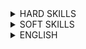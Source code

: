 <details> <summary>HARD SKILLS</summary><blockquote>

<details><summary>Base IT knowledge</summary><blockquote>
  
<details><summary>Computer science</summary><blockquote>

**_Expected for selected level:_**

<details><summary>Basic data structures</summary><blockquote>

---
Success criteria:
+ Primitive data types
+ Array
+ Linked List
+ Stack
+ Map/Dictionary
+ Queue
+ Deque
---
Materials:
+ [Array Data Structure](http://en.wikipedia.org/wiki/Array_data_structure)
+ [Implementations](https://docs.oracle.com/javase/tutorial/collections/implementations/index.html)
+ [Queue](http://en.wikipedia.org/wiki/Queue_(abstract_data_type))
+ [Stack](http://en.wikipedia.org/wiki/Stack_(abstract_data_type))
---
</blockquote></details>

<details><summary>Recursion</summary><blockquote>

---
Success criteria:
+ Recursion vs Iteration
+ Head vs Tail recursion
---
Materials:
+ [Recursion](http://en.wikipedia.org/wiki/Recursion_(computer_science))
+ [Recursive Programming](https://www.cs.cmu.edu/~adamchik/15-121/lectures/Recursions/recursions.html)
+ [Replace Recursion with Iteration](https://www.refactoring.com/catalog/replaceRecursionWithIteration.html)
---
</blockquote></details>

<details><summary>Advanced data structures</summary><blockquote>

---
Success criteria:
+ Heap
+ Trees
+ Self-balanced trees (red-black, B-tree)
+ Graph definition
+ Graph types
+ Common graph problems
+ Concurrency data structures
---
Materials:
+ [Algorithms, Part II](https://www.coursera.org/learn/algorithms-part2)
+ [Collections cheat-sheet](http://zeroturnaround.com/wp-content/uploads/2016/04/Java-Collections-cheat-sheet.png)
+ [Implementations](https://docs.oracle.com/javase/tutorial/collections/implementations/index.html)
---
</blockquote></details>

<details><summary>Basic algorithms</summary><blockquote>

---
Success criteria:
+ Big-O notation
+ Divide-and-conquer algorithms
+ Randomized algorithms
+ Quick sort
+ Merge sort
+ Greedy algorithms
+ Lists manipulations
+ Binary search
---
Materials:
+ [Algorithms, Part I](https://www.coursera.org/learn/algorithms-part1)
+ [Algorithms: Design and Analysis, Part 1](https://www.coursera.org/course/algo)
+ [Thomas H Cormen: Introduction to Algorithms](https://www.amazon.com/Introduction-Algorithms-3rd-MIT-Press/dp/0262033844)
---
</blockquote></details>

<details><summary>Basic data structures internals</summary><blockquote>

---
Success criteria:
+ Basic data structures implementation details (for particular technology stack). Ex: ArrayList, LinkedList, HashMap
---
Materials:
+ [Hash Table](http://en.wikipedia.org/wiki/Hash_table)
+ [Implementations](https://docs.oracle.com/javase/tutorial/collections/implementations/index.html)
---
</blockquote></details>

**_Optional for selected level:_**

<details><summary>Advanced algorithms</summary><blockquote>

---
Success criteria:
+ Sequence alignment
+ Binary search tree
+ Tree traversal
+ Minimum spanning tree
+ Clustering
+ Depths first search
+ Breadth first search
+ Dijkstra shortest path
+ Dynamic programming
+ Knapsack problem
+ Travelling Salesman Problem
---
Materials:
+ [Algorithms (4th Edition) 4th Edition](Algorithms (4th Edition) 4th Edition by Robert Sedgewick (Author), Kevin Wayne (Author))
+ [Algorithms: Design and Analysis, Part 1](https://www.coursera.org/course/algo)
+ [Algorithms: Design and Analysis, Part 2](https://www.coursera.org/course/algo2)
+ [Basic Sorting algorithms](http://en.wikipedia.org/wiki/Sorting_algorithm)
+ [Red black tree](http://en.wikipedia.org/wiki/Red%E2%80%93black_tree)
+ [Trees](http://en.wikipedia.org/wiki/Tree_(data_structure))
+ [Understanding algorithm complexity](http://en.wikipedia.org/wiki/Analysis_of_algorithms)
---
</blockquote></details>

<details><summary>Cryptography</summary><blockquote>

---
Success criteria:
+ Symmetric cryptography
+ Asymmetric cryptography
+ Hashing
---
Materials:
+ [Cryptography](https://en.wikipedia.org/wiki/Cryptography)
+ [Hash function](http://en.wikipedia.org/wiki/Hash_function)
---
</blockquote></details>

<details><summary>Machine Learning</summary><blockquote>

---
Success criteria:
+ Supervised vs Non-supervised learning
+ Linear Regression
+ Logistic Regression
+ Neural Networks
---
Materials:
+ [Machine Learning](https://www.coursera.org/learn/machine-learning)
---
</blockquote></details>

<details><summary>P-Complete problems</summary><blockquote>

---
Success criteria:
+ Definition
+ P vs NP
+ Approaches for NP-Complete problems
---
Materials:
+ [Algorithms: Design and Analysis, Part 2](https://www.coursera.org/course/algo2)
---
</blockquote></details>

<details><summary>Optimization approaches</summary><blockquote>

---
Success criteria:
+ Genetic algorithm
+ Simulated annealing
+ Monte Carlo method
+ Gradient descent
+ Linear optimization (Simplex algorithm, Ellipsoid method)
---
Materials:
+ [Ellipsoid method](https://en.wikipedia.org/wiki/Ellipsoid_method)
+ [Genetic algorithm](https://en.wikipedia.org/wiki/Genetic_algorithm)
+ [Gradient descent](https://en.wikipedia.org/wiki/Gradient_descent)
+ [Monte Carlo method](https://en.wikipedia.org/wiki/Monte_Carlo_method)
+ [Simplex algorithm](https://en.wikipedia.org/wiki/Simplex_algorithm)
+ [Simulated annealing](https://en.wikipedia.org/wiki/Simulated_annealing)
---
</blockquote></details>

</blockquote></details>

</blockquote></details>

<details><summary>Architecture knowledge</summary><blockquote>

**_Expected for selected level:_**

<details><summary>Layered architecture</summary><blockquote>

---
Success criteria:
+ Different layers has to be named (presentation layer -> business layer -> persistence layer -> database) - Purpose of layer isolation (concept of Separation of Concern, layers are replaceable) - One way communication, concept of open and closed layers (open can be leaped over) - Elements of the various layers (presentation layer: jsf page, managed bean, business layer: business objects, persistence layer: persistence mgr -> mybatis, database: various SQL solutions, NoSQL)
---
Materials:
+ [Layered Application Guidelines](https://msdn.microsoft.com/en-us/library/ee658109.aspx)
+ [Layered Architecture : Pattern Description, Key Concepts](https://www.safaribooksonline.com/library/view/software-architecture-patterns/9781491971437/ch01.html)
---
</blockquote></details>

<details><summary>UML Basics for Developers - Novice</summary><blockquote>

---
Success criteria:
+ Understanding purpose and importance of UML
+ Ability to read any type of UML diagrams
---
Materials:
+ [UML Essentials for Java](http://www.amazon.com/UML-Java%C2%BF-Programmers-Robert-Martin/dp/0131428489)
---
</blockquote></details>

<details><summary>Architectural patterns</summary><blockquote>

---
Success criteria:
+ Understanding the basics: - Why does a clear, properly defined architecture is important? (seeing the big picture before starting the development, avoiding the big ball of mud…) - How does architecture patterns help? (help define basic characteristics/behavior of an app.) - List the various patterns (monolithic, Microservices, SOA, client-server, layered, space based, microkernel, pipe and filter...) - Understanding the differences between the pattern, when to use them (scalability, performance, ease of deployment, testability, other quality attributes)
---
Materials:
+ [CQRS](http://martinfowler.com/bliki/CQRS.html)
+ [Event-driven architecture](https://en.wikipedia.org/wiki/Event-driven_architecture)
+ [Event sourcing](http://martinfowler.com/eaaDev/EventSourcing.html)
+ [Event sourcing, event-driven architectures and CQRS](https://www.youtube.com/watch?v=aWUZLejW-2I)
+ [Software Architecture Fundamentals Understanding the Basics by O'Reilly](http://shop.oreilly.com/product/110000195.do)
+ [Software Architecture Patterns](http://www.oreilly.com/programming/free/software-architecture-patterns.csp)
---
</blockquote></details>

<details><summary>Domain-driven design</summary><blockquote>

---
Success criteria:
+ - Importance of a domain expert, the ubiquitous language - Bounded context - Entity vs. Value Object, Associations, Aggregates - Typical patterns in DDD (Repository Façade, Adapter) - Anti corruption layer - Domain events
---
Materials:
+ [DDD Community](http://dddcommunity.org/)
+ [Domain-Driven Design: Tackling Complexity in the Heart of Software](https://www.amazon.com/gp/product/0321125215/)
+ [Domain-Driven Design Quickly](http://www.infoq.com/minibooks/domain-driven-design-quickly)
+ [Pluralsight](http://www.pluralsight.com/courses/domain-driven-design-fundamentals)
---
</blockquote></details>

<details><summary>Integration Patterns - Intermediate</summary><blockquote>

---
Success criteria:
+ Theoretical knowledge of most integration patterns
+ Understanding of systems integration concepts
---
Materials:
+ [Compact list of the patterns](http://camel.apache.org/enterprise-integration-patterns.html)
+ [Introduction to integration patterns](http://www.amazon.com/Enterprise-Integration-Patterns-Designing-Deploying/dp/0321200683)
+ [Introduction to Integration With Apache Camel](https://www.pluralsight.com/courses/apache-camel-intro-integration)
---
</blockquote></details>

<details><summary>SOA + Microservices</summary><blockquote>

---
Success criteria:
+ Understanding the concepts of both SOA and MS (service components, distributed architecture) and bringing differences in compare SOA and MS (i.e. SOA is complex, expensive, difficult to understand and implement)
+ Describing implementation topologies (API REST-based, Application REST-based topology, Centralized messaging topology)
+ Name advantages of Microservices architecture versus SOA and vice versa
---
Materials:
+ [Event-Driven Microservices](http://shop.oreilly.com/product/0636920047551.do)
+ [Microservice architecture patterns and best practices](http://microservices.io/)
+ [Microsoft application architecture guide. Chapter 9: Service Layer Guidelines](https://docs.microsoft.com/en-us/previous-versions/msp-n-p/ee658090(v%3dpandp.10))
+ [Service layer](http://www.microsoft.com/en-us/download/details.aspx?id=16236)
---
</blockquote></details>

<details><summary>Typical architecture bugs/antipatterns</summary><blockquote>

---
Success criteria:
+ Architecture by implication: we go Agile, we don't need architecture Design by committee: too many person involved, but no unifying plan or vision -> one knowledgeable, accountable architect needed Analysis paralysis: too many details hide the core principles Vendor lock-in: dependency on one, big vendor Reinvent the wheel: missing communication between projects Big upfront design: designing the entire architecture at the beginning of the project when you know least about the system Armchair architecture: non-coding architects, who are not fully involved in the full lifecycle of the project
---
Materials:
+ [Useful reading](https://sourcemaking.com/antipatterns/software-architecture-antipatterns)
---
</blockquote></details>

<details><summary>UML Basics for Developers - Intermediate</summary><blockquote>

---
Success criteria:
+ Ability to draw any type of UML diagrams
+ Contribution to architecture documentation
---
Materials:
+ [UML Concepts](Michael R. Blaha, James R Rumbaugh. Object-Oriented Modeling and Design with UML)
+ [UML Distilled](http://www.amazon.com/UML-Distilled-Standard-Modeling-Language-ebook/dp/B000OZ0N8A/ref=mt_kindle?_encoding=UTF8&me=)
---
</blockquote></details>

<details><summary>Integration Patterns - Advanced</summary><blockquote>

---
Success criteria:
+ Practical usage of several integration patterns
---
Materials:
+ [Integration patterns](http://www.enterpriseintegrationpatterns.com/)
---
</blockquote></details>

<details><summary>Message-oriented architecture</summary><blockquote>

---
Success criteria:
+ Describe some patterns: CQRS, Event-sourcing
+ Comparison between Message-oriented architecture and Event-driven Architecture
+ Drawbacks of Message-oriented architecture (transactions support, maintenance and governance of component contracts)
+ PROS and CONS of the various development process stages comparing to other patterns (i.e. development VS deployment, testability VS scalability)
---
Materials:
+ [Enterprise integration patterns - designing, building, and deploying messaging solutions](http://www.amazon.com/Enterprise-Integration-Patterns-Designing-Deploying/dp/0321200683/)
---
</blockquote></details>

</blockquote></details>  

<details><summary>Development</summary><blockquote>

<details><summary>Java Development</summary><blockquote>

<details><summary>Java Software Design</summary><blockquote>

**_Expected for selected level:_**

<details><summary>GOF Patterns - Novice</summary><blockquote>

---
Success criteria:
+ Why design patterns are important (common language)?
+ Ability to describe some pattern.
+ Ability to categorize them (structural, behavioral, creational)
+ Ability to recognize them in others code.
---
Materials:
+ [Design Patterns - Wiki](https://en.wikipedia.org/wiki/Design_Patterns)
---
</blockquote></details>

<details><summary>Aspect-oriented programming</summary><blockquote>

---
Success criteria:
+ Elements of AOP: - pointcut - advice (- join point) - aspect AOP use cases: - tracing, profiling - logging - pre and post conditions (design by contract) Concepts of (byte)code manipulation (javaagent, weaving, proxy, source code inject) Various implementations (ApectJ, Spring AOP) Pros and cons of AOP (cross-cutting concerns, eliminate boilerplate, debugging issues)
---
Materials:
+ [Advanced Aspect Oriented Programming](http://www.infoq.com/presentations/Advanced-AOP)
+ [Advanced Aspect Oriented Programming](http://www.infoq.com/presentations/Advanced-AOP)
+ [AspectJ in Action](https://www.manning.com/books/aspectj-in-action-second-edition)
+ [Separate software concerns with aspect-oriented programming](http://www.javaworld.com/article/2073918/core-java/i-want-my-aop---part-1.html)
+ [Spring AOP docs](https://docs.spring.io/spring/docs/current/spring-framework-reference/core.html#aop-api)
---
</blockquote></details>

<details><summary>GOF Patterns - Intermediate</summary><blockquote>

---
Success criteria:
+ Ability to use them in practice (name a pattern for a given problem)
---
Materials:
+ [Design Patterns | Object Oriented Design](http://www.oodesign.com/)
+ [Design Patterns in Object Oriented Programming](https://www.youtube.com/watch?v=v9ejT8FO-7I&list=PLrhzvIcii6GNjpARdnO4ueTUAVR9eMBpc)
---
</blockquote></details>

<details><summary>OOP design principles</summary><blockquote>

---
Success criteria:
+ SOLID: The Single Responsibility (a class should have only a single responsibility (i.e. only one reason to change) The Open Closed Principle (A component should be open for extension but closed for modification) The Liskov Substitution Principle (Subclasses should be substitutable for their super classes) The Interface Segregation Principle (Many client specific interfaces are better than one general purpose interface) The Dependency Inversion Principle (Depend upon Abstractions. Do not depend upon concretions.)
---
Materials:
+ [SOLID](https://en.wikipedia.org/wiki/SOLID_%28object-oriented_design%29)
+ [SOLID Principles of Object Oriented Design](https://www.pluralsight.com/courses/principles-oo-design)
---
</blockquote></details>

<details><summary>Functional programming</summary><blockquote>

---
Success criteria:
+ What is imperative/declarative/functional programming. Concepts of functional programming: - first class functions - pure functions - immutability Understanding the importance of functional programming (less code, less bug, avoid shared mutable state) Various JVM languages that support functional programing
---
Materials:
+ [Becoming functional](http://shop.oreilly.com/product/0636920030331.do)
+ [Functional Programming in Java](https://pragprog.com/book/vsjava8/functional-programming-in-java)
+ [Functional programming in Scala (The first and second lecture is light on scala and covers functional programming in general)](https://www.coursera.org/specializations/scala)
+ [Functional Programming with Java 8](https://www.youtube.com/watch?v=Ee5t_EGjv0A)
+ [Functional Thinking](http://shop.oreilly.com/product/0636920029687.do)
+ [The Joy of Functional Programming - Venkat Subramaniam](https://www.youtube.com/watch?v=__dDAD0Y_WU)
---
</blockquote></details>

**_Optional for selected level:_**

<details><summary>Reactive design/programming</summary><blockquote>

---
Success criteria:
+ Reactive Manifesto: Reactive Systems are: - responsive: The system responds in a timely manner if at all possible - resilient: The system stays responsive in the face of failure. - elastic: The system stays responsive under varying workload. - message driven: Reactive Systems rely on asynchronous message-passing to establish a boundary between components that ensures loose coupling, isolation, location transparency. Role of supervision. Implementations: RxJava, React, Akka Ability to apply/know the various implementation patterns, for example: - Simple Component - Let it crash - Error Kernel - Circuit Breaker Ability to design a system keeping in mind these characteristics
---
Materials:
+ [Reactive design patterns](https://www.manning.com/books/reactive-design-patterns)
+ [Reactive manifesto](http://www.reactivemanifesto.org/)
+ [Reactive revealed series](https://www.youtube.com/watch?v=fNEZtx1VVAk)
+ [Reactive streams](http://www.reactive-streams.org/)
+ [RxJava](https://github.com/ReactiveX/RxJava/wiki)
+ [Why Reactive? A deep dive into the technical aspects of reactive.](https://www.oreilly.com/learning/why-reactive)
---
</blockquote></details>

</blockquote></details>

<details><summary>Java SE Development</summary><blockquote>
  
<details><summary>Core Java Development</summary><blockquote>

**_Expected for selected level:_**

<details><summary>Java and XML - Novice</summary><blockquote>
  
---  
Success criteria:
+ Understand the concept of marshalling / unmarshalling
+ Understand XML parsing concepts
---
Materials:
Java & XML
+ https://www.ntu.edu.sg/home/ehchua/programming/java/J6d_xml.html
+ https://docs.oracle.com/javase/tutorial/jaxb/TOC.html
+ http://www.oracle.com/technetwork/articles/javase/index-140168.html
+ https://www.javatpoint.com/jaxb-unmarshalling-example
+ https://examples.javacodegeeks.com/core-java/xml/bind/jaxb-unmarshal-example/
---
</blockquote></details>

<details><summary>Java Collections overview</summary><blockquote>

---
Success criteria:
+ Know all basic interfaces (List, Set, Map) and understand their differences
+ Know implementations of these interfaces from JDK and their behavior
---
Materials:
+ [Collections.compare:JDK, Eclipse, Guava, Apache](https://youtu.be/QwZF8xQHlxE?t=2504)
+ [Collections Framework Overview](https://docs.oracle.com/javase/8/docs/technotes/guides/collections/overview.html)
+ [Java Collections Framework](http://www.tutorialspoint.com/java/java_collections.htm)
+ [Java Collections Framework summary table](http://www.codejava.net/java-core/collections/java-collections-framework-summary-table)
+ [Java collections overview](http://tutorials.jenkov.com/java-collections/overview.html)
+ [Java collections overview](https://en.wikiversity.org/wiki/Java_Collections_Overview)
---
</blockquote></details>

<details><summary>Java IO</summary><blockquote>

---
Success criteria:
+ Know Java serialization approaches
+ Reader/Writer vs Stream
---
Materials:
+ [Introduction to Java Serialization](https://www.baeldung.com/java-serialization)
+ [java.io Quick Reference](http://www.cs101.org/ipij/io-reference.html)
---
</blockquote></details>

<details><summary>Java Language Fundamentals</summary><blockquote>

---
Success criteria:
+ Understand OOP concepts
+ Know language syntax and constructions
+ Understand visibility modifiers, exception handling
+ Be aware of java.lang.*classes
---
Materials:
+ [Java - Basic Syntax](http://www.tutorialspoint.com/java/java_basic_syntax.htm)
+ [Java Language Specification > Chapter 18. Syntax](https://docs.oracle.com/javase/specs/jls/se7/html/jls-18.html)
+ [Java Language Specification > Chapter 19. Syntax](https://docs.oracle.com/javase/specs/jls/se8/html/jls-19.html)
+ [Java Programming Cheatsheet](http://introcs.cs.princeton.edu/java/11cheatsheet/)
+ [Some Java Syntax for Applications](http://www.willamette.edu/~gorr/classes/cs231/lectures/chp2.htm)
---
</blockquote></details>

<details><summary>Java Management Extensions (JMX) - Novice</summary><blockquote>

---
Success criteria:
+ Terms
+ Manageable Resource
+ Mbean
+ MBean Server
+ Accessing Mbeans
---
Materials:
+ [Essentials of the JMX API](http://docs.oracle.com/javase/1.5.0/docs/guide/jmx/tutorial/essential.html)
+ [Getting Started with Java Management Extensions (JMX)](http://www.oracle.com/technetwork/articles/javase/jmx-138825.html)
---
</blockquote></details>

<details><summary>Java Security, overview</summary><blockquote>

---
Success criteria:
+ Java Security Overview (hashing, signing, cryptography)
---
Materials:
+ [Java Security API](http://journals.ecs.soton.ac.uk/java/tutorial/security1.1/overview/index.html)
+ [Overview of Java Security Models](https://docs.oracle.com/cd/E12839_01/core.1111/e10043/introjps.htm)
---
</blockquote></details>

<details><summary>Multithreading: classic model and concurrency - Novice</summary><blockquote>

---
Success criteria:
+ Synchronized keyword (static vs non-static method, synchronized block)
+ volatile keyword, gotchas with 64-bit values
+ wait/notify/notifyAll, sleep, yeild
+ Starting new thread (start vs run), Runnable interface
+ Daemon Threads + JVM shutdown
+ Shutdown Hooks
+ Thread Groups
---
Materials:
+ [The Java Tutorials: Concurrency](https://docs.oracle.com/javase/tutorial/essential/concurrency/)
---
</blockquote></details>

<details><summary>The Java Database Connectivity API (JDBC), basics</summary><blockquote>

---
Success criteria:
+ Establishing a Connection
+ Using Callable Statements
+ Using Prepared Statements
+ Protecting from SQL injections
---
Materials:
+ [Java JDBC Tutorial - Part 0: Overview](https://www.youtube.com/watch?v=8-iQDUl10vM)
+ [Processing SQL Statements with JDBC](https://docs.oracle.com/javase/tutorial/jdbc/basics/processingsqlstatements.html)
---
</blockquote></details>

<details><summary>Java and XML - Intermediate</summary><blockquote>

---
Success criteria:
+ Be able to compare DOM / SAX / StAX / JAXB and select the most appropriate for the problem
+ Be able to customize XML processing operations
+ Know what is XPath and when to use it
+ Be aware of XSLT and its use cases
+ XSDs and DTDs
---
Materials:
+ [Document Object Model (DOM)](https://www.youtube.com/watch?v=ABIEmAyKtls)
+ [Extensible Stylesheet Language Transformations (XSLT/XPath), Xpath](https://www.youtube.com/watch?v=GCHfgJFzvKk)
+ [Generate XML Schema from Java class using 'schemagen' tool](http://theopentutorials.com/post/uncategorized/generate-xml-schema-from-java-class-using-schemagen-tool/)
+ [Java API for XML Processing (JAXP)](http://homepages.inf.ed.ac.uk/stg/teaching/ec/slides/jaxp.pdf)
+ [Java API for XML Processing (JAXP), in practice](http://www.ibm.com/developerworks/ru/library/x-stax1/)
+ [JAXB tutorial part 1: XML Binding explained : javavids](https://www.youtube.com/watch?v=4J_ytgQ96Kg)
+ [Simple API for XML (SAX)](https://xerces.apache.org/xerces2-j/faq-sax.html#faq-1)
+ [Simple API for XML (SAX)](http://www.saxproject.org/quickstart.html)
+ [Streaming API for XML (StAX)](https://docs.oracle.com/javase/tutorial/jaxp/stax/why.html)
---
</blockquote></details>

<details><summary>Java Collections day-to-day usage</summary><blockquote>

---
Success criteria:
+ Understand implementation details of concrete classes
---
Materials:
+ [Java Collections](http://www.benchresources.net/interview-question-on-java-collection-framework-overview/)
+ [Java collections overview](http://java-performance.info/java-collections-overview/)
---
</blockquote></details>

<details><summary>Java Management Extensions (JMX) - Intermediate</summary><blockquote>

---
Success criteria:
+ JMX Agent
+ Instrumentation
+ JMX API
---
Materials:
+ [Using JMX Agents](https://docs.oracle.com/javase/8/docs/technotes/guides/jmx/overview/agent.html)
---
</blockquote></details>

<details><summary>Java Naming & Directory Interface (JNDI)</summary><blockquote>

---
Success criteria:
+ JNDI Overview
+ JNDI Context
+ JNDI Environment
+ Binding Objects
+ Type Inference
---
Materials:
+ [Java Naming and Directory Interface (JNDI)](http://docs.oracle.com/javase/8/docs/technotes/guides/jndi/)
+ [Naming and Directory Concepts](https://docs.oracle.com/javase/tutorial/jndi/concepts/index.html)
---
</blockquote></details>

<details><summary>Java NIO - Intermediate</summary><blockquote>

---
Success criteria:
+ NIO files
---
Materials:
+ [Java NIO files tutorial (Oracle site)](https://docs.oracle.com/javase/tutorial/essential/io/fileio.html)
---
</blockquote></details>

<details><summary>Multithreading: classic model and concurrency - Intermediate</summary><blockquote>

---
Success criteria:
+ Standard Executors (Single-Thread, Fixed, Pooled)
+ Scheduled executor
+ Callable/Future interface
+ ReentrantLock, ReentrantReadWriteLock
+ Atomic* (Integer, Boolean, etc)
+ Concurrent collections: CopyOnWriteArrayList/Set, ConcurrentSkipListMap/Set, ConcurrentHashMap
+ Thread States
+ BlockingQueues/Dequeues (Linked*, Array*, Priority*,etc...)
---
Materials:
+ [Java Concurrency Essentials Tutorial](https://www.javacodegeeks.com/2015/09/java-concurrency-essentials.html)
+ [Java Concurrent Animated](https://sourceforge.net/projects/javaconcurrenta)
---
</blockquote></details>

<details><summary>The Java Database Connectivity API (JDBC), in practice</summary><blockquote>

---
Success criteria:
+ Using Transactions
+ Obtaining metadata
+ Batch Processing
---
Materials:
+ [An Introduction to Java Database (JDBC) Programming](http://www.ntu.edu.sg/home/ehchua/programming/java/JDBC_Basic.html)
+ [JDBC Performance Tuning](http://www.simplecodestuffs.com/jdbc-performance-tuning/)
+ [JDBC - Transactions](http://www.tutorialspoint.com/jdbc/jdbc-transactions.htm)
+ [Using SQLXML Objects](https://docs.oracle.com/javase/tutorial/jdbc/basics/sqlxml.html)
---
</blockquote></details>

<details><summary>Java and XML - Advanced</summary><blockquote>

---
Success criteria:
+ Schema generation (schemagen)
+ Mapping cyclic references to XML
+ Dealing with large documents, performance and thread-safety
+ When to Use StAX
+ Streaming versus DOM
+ Pull Parsing versus Push Parsing
+ StAX Use Cases
+ Comparing StAX to Other JAXP APIs
+ StAX API
+ Cursor API
+ Iterator API
+ Iterator Event Types
+ Event Mapping
---
Materials:
+ [Trail: Java API for XML Processing (JAXP)](https://docs.oracle.com/javase/tutorial/jaxp/)
---
</blockquote></details>

<details><summary>Java Management Extensions (JMX) - Advanced</summary><blockquote>

---
Success criteria:
+ JMX Connectors
+ Lookup Services
+ Configuration
+ JMX Security
---
Materials:
+ [MX: Much More Than Just Application Monitoring](https://www.youtube.com/watch?v=aKGYa6Y9r60)
---
</blockquote></details>

<details><summary>Java Memory Model</summary><blockquote>

---
Success criteria:
+ Synchronizes-With rule
+ Happens-Before rule
+ synchronized keyword semantics
+ volatile keyword semantics
+ final fields visibility
---
Materials:
+ [JLS Chapter 17](https://docs.oracle.com/javase/specs/jls/se7/html/jls-17.html)  
---
</blockquote></details>

<details><summary>Java NIO - Advanced</summary><blockquote>

---
Success criteria:
+ Java NIO vs. IO
+ NIO network programming
---
Materials:
+ [Java NIO vs. IO](http://tutorials.jenkov.com/java-nio/index.html)
---
</blockquote></details>

<details><summary>Multithreading: classic model and concurrency - Advanced</summary><blockquote>

---
Success criteria:
+ Semaphore, Phaser, CountdownLatch, CyclicBarrier
+ Fork/Join pool
+ Self-Monitoring, Deadlock detection, long wait detection (over JMX)
---
Materials:
+ [Java Concurrency Utilities](http://tutorials.jenkov.com/java-util-concurrent/index.html)
---
</blockquote></details>

<details><summary>The Java Database Connectivity API (JDBC), advanced</summary><blockquote>

---
Success criteria:
+ Using Advanced Data Types (large objects, arrays, etc.)
+ Streaming Large Portions of Data
+ Transaction Isolation Levels
+ Safepoints
---
</blockquote></details>

**_Optional for selected level:_**

<details><summary>Authentication and Access Control</summary><blockquote>

---
Success criteria:
+ Java Authentication and Authorization Service (JAAS)
+ Signature Timestamp Support
---
Materials:
+ [JAAS Tutorials](http://www.cs.lafayette.edu/docs/java/guide/security/jaas/tutorials/index.html)
---
</blockquote></details>

<details><summary>Cryptography in Java</summary><blockquote>

---
Success criteria:
+ Java Cryptography Architecture(JCA)
+ Java Cryptographic Extension (JCE)
---
Materials:
+ [Java Cryptography Architecture](https://docs.oracle.com/javase/10/security/java-cryptography-architecture-jca-reference-guide.htm)
---
</blockquote></details>

<details><summary>Java Security, advanced</summary><blockquote>

---
Success criteria:
+ Security Architecture
+ Standard Algorithm
+ Oracle Providers
+ Policy Permissions
+ Default Policy Implementation and Policy File Syntax
+ API for Privileged Blocks
+ Security Managers
+ Security for Rich Internet Applications (RIAs)
+ Troubleshooting Security
+ The XML Digital Signature
---
</blockquote></details>

<details><summary>Lock-free programming</summary><blockquote>

---
Success criteria:
+ Difference from the approach with locks
+ Atomic operations, CAS, spinlocks, ABA problem
+ Lock-structures (queue, stack, map)
---
</blockquote></details>

<details><summary>Public Key Infrastructure (PKI)</summary><blockquote>

---
Success criteria:
+ X.509 Certificate and Certificate Revocations Lists (CRLs)
+ Java CertPath API
+ On-Line Certificate Status Protocol (OCSP)
+ Java PKCS#11 Reference Guide
---
Materials:
+ [Public Key Infrastructure (PKI)](https://www.youtube.com/watch?v=GQVSpHDfW4s)
---
</blockquote></details>

<details><summary>Secure Communications</summary><blockquote>

---
Success criteria:
+ Java Secure Socket Extension(JSSE)
+ Java GSS-API(JGSS)
+ Java SASL API
---
Materials:
+ [Support Readiness Document for Java Secure Socket Extension 1.0.1](http://ls7-www.cs.uni-dortmund.de/doc2/ersticd/dokumentation/supportreadiness/JSSE_SRD.pdf)
---
</blockquote></details>

</blockquote></details>

<details><summary>JVM, JDK and Tools</summary><blockquote>

**_Expected for selected level:_**

<details><summary>Classloading - Intermediate</summary><blockquote>

---
Success criteria:
+ Bootstrap, System and Extension classloaders
+ Current and Context Classloaders
+ How a class is loaded within JVM
---
Materials:
+ [Loading, Linking, and Initializing](https://docs.oracle.com/javase/specs/jvms/se7/html/jvms-5.html)
---
</blockquote></details>

<details><summary>Garbage Collection in Java</summary><blockquote>

---
Success criteria:
+ Available Collectors
+ Parallel Collector
+ Concurrent Collector
+ Sizing the Generations
---
Materials:
+ [Java Garbage Collection Basics](http://www.oracle.com/webfolder/technetwork/tutorials/obe/java/gc01/index.html)
+ [Java Garbage Collection Handbook](https://plumbr.io/java-garbage-collection-handbook)
+ [Java SE 8 HotSpot Virtual Machine Garbage Collection Tuning](https://docs.oracle.com/javase/10/gctuning/toc.htm)
---
</blockquote></details>

<details><summary>HotSpot Ergonomics</summary><blockquote>

---
Success criteria:
+ Garbage collector
+ Heap size
+ Runtime compiler
---
</blockquote></details>

<details><summary>HotSpot Performance and Tuning</summary><blockquote>

---
Success criteria:
+ Memory and Garbage Collection
+ Startup and Runtime Performance Optimization
+ Heap Monitoring
+ Thread Monitoring
+ Analysis Tools
---
Materials:
+ [Introduction to HotSpot JVM Performance and Tuning](https://www.ibm.com/support/knowledgecenter/SS3JSW_6.0.0/performance/performance/integrator/SIPM_HotSpotJVMIntro.html?view=embed)
+ [JVM runtime analysis](https://docs.bmc.com/docs/display/public/ars81/JVM+runtime+analysis)
+ [Tuning Java Virtual Machines (JVMs)](https://docs.oracle.com/cd/E24329_01/web.1211/e24390/jvm_tuning.htm#PERFM150)
---
</blockquote></details>

<details><summary>HotSpot VM overview</summary><blockquote>

---
Success criteria:
+ Engine Architecture
+ Command Line Options
---
Materials:
+ [The JVM Architecture Explained](https://dzone.com/articles/jvm-architecture-explained)
---
</blockquote></details>

<details><summary>Java Troubleshooting, Profiling, Monitoring and Management Tools</summary><blockquote>

---
Success criteria:
+ jconsole, Java Visual VM
+ Java Mission Control, Java Flight Recorder
---
Materials:
+ [Java Troubleshooting, Profiling, Monitoring and Management Tools](https://docs.oracle.com/javase/8/docs/technotes/tools/unix/s8-management-tools.html#sthref275)
---
</blockquote></details>

<details><summary>Classloading - Advanced</summary><blockquote>

---
Success criteria:
+ Implementing your own classloader
+ Classloading within application servers
+ Classloading and OSGi
---
Materials:
+ [Add link]()
---
</blockquote></details>

**_Optional for selected level:_**

<details><summary>Create and Build Applications</summary><blockquote>

---
Success criteria:
+ extcheck, jdeps, java, javah, jdb
---
Materials:
+ [Create and Build Applications](https://docs.oracle.com/javase/8/docs/technotes/tools/unix/s1-create-build-tools.html#sthref31)
---
</blockquote></details>

<details><summary>Internationalization Tools</summary><blockquote>

---
Success criteria:
+ native2ascii
---
Materials:
+ [Internationalization Tools](https://docs.oracle.com/javase/8/docs/technotes/tools/unix/s3-internationalizat-tools.html#sthref162)
---
</blockquote></details>

<details><summary>Java DB</summary><blockquote>

---
Success criteria:
+ Java DB overview
---
Materials:
+ [Add link]()
---
</blockquote></details>

<details><summary>Java Deployment Tools</summary><blockquote>

---
Success criteria:
+ javapackager, pack200, unpack200
---
Materials:
+ [Java Deployment Tools](https://docs.oracle.com/javase/8/docs/technotes/tools/unix/s6-deployment-tools.html#sthref214)
---
</blockquote></details>

<details><summary>Java IDL and RMI-IIOP Tools</summary><blockquote>

---
Success criteria:
+ tnameserv, idlj, orbd, servertool
---
Materials:
+ [Java IDL and RMI-IIOP Tools](https://docs.oracle.com/javase/8/docs/technotes/tools/unix/s5-idl-rmi-iiop.html#sthref183)
---
</blockquote></details>

<details><summary>Java Virtual Machine Tool Interface (JVM TI)</summary><blockquote>

---
Success criteria:
+ Java Virtual Machine Tool Interface (JVM TI) overview
---
Materials:
+ [Add link]()
---
</blockquote></details>

<details><summary>Java Web Services Tools</summary><blockquote>

---
Success criteria:
+ scheamgen, wsgen, wsimport, xjc
---
Materials:
+ [Java Web Services Tools](https://docs.oracle.com/javase/8/docs/technotes/tools/unix/s10-web-services-tools.html#sthref310)
---
</blockquote></details>

<details><summary>Java Web Start Tools</summary><blockquote>

---
Success criteria:
+ javaws
---
Materials:
+ [Java Web Start Tools](https://docs.oracle.com/javase/8/docs/technotes/tools/unix/s7-web-start-tools.html#sthref269)
---
</blockquote></details>

<details><summary>Monitoring Tools</summary><blockquote>

---
Success criteria:
+ jcmd, jps, jstat , jstatd
---
Materials:
+ [Monitoring Tools](https://docs.oracle.com/javase/8/docs/technotes/tools/unix/s9-monitoring-tools.html#sthref282)
---
</blockquote></details>

<details><summary>Remote Method Invocation (RMI) Tools</summary><blockquote>

---
Success criteria:
+ rmic, rmiregistry, rmid, serialver
---
Materials:
+ [Remote Method Invocation (RMI) Tools](https://docs.oracle.com/javase/8/docs/technotes/tools/unix/s4-rmi-tools.html#sthref166)
---
</blockquote></details>

<details><summary>Scripting Tools</summary><blockquote>

---
Success criteria:
+ jjs
+ jrunscript
---
Materials:
+ [Scripting Tools](https://docs.oracle.com/javase/8/docs/technotes/tools/unix/s12-scripting-tools.html#sthref347)
---
</blockquote></details>

<details><summary>Security Tools</summary><blockquote>

---
Success criteria:
+ keytool, jarsigner, policytool, kinit, klist, ktab
---
Materials:
+ [Security Tools](https://docs.oracle.com/javase/8/docs/technotes/tools/unix/s2-security-tools.html#sthref123)
---
</blockquote></details>

<details><summary>The Java Virtual Machine Specification, advanced</summary><blockquote>

---
Success criteria:
+ The class File Format
+ The ClassFile Structure
+ The Internal Form of Names
+ Descriptors
+ The Constant Pool
+ Fields
+ Methods
+ Attributes
+ Format Checking
+ Constraints on Java Virtual Machine code
+ Loading, Linking, and Initializing
+ The Java Virtual Machine Instruction Set
+ HotSpot Engine Architecture
+ HotSpot Thread Implementation (Solaris)
---
Materials:
+ [Add link]()
---
</blockquote></details>

<details><summary>The Java Virtual Machine Specification, basics</summary><blockquote>

---
Success criteria:
+ The Structure of the Java Virtual Machine
+ Classloader subsystem
+ Runtime data areas
+ Execution engine
---
Materials:
+ [The Java Virtual Machine](https://www.artima.com/insidejvm/ed2/jvmP.html)
---
</blockquote></details>

<details><summary>The Java Virtual Machine Specification, in practice</summary><blockquote>

---
Success criteria:
+ Compiling for the Java Virtual Machine
+ ByteCode Format
+ Constants, Local Variables, and Control Constructs representation
+ Arithmetic representation
+ Accessing the Run-Time Constant Pool
+ Receiving Arguments representation
+ Invoking Methods representation
+ Class Instances representation
+ Arrays representation
+ Compiling Switches
+ Operations on the Operand Stack
+ Throwing and Handling Exceptions
+ Compiling finally
+ Synchronization representation
+ Annotations
---
Materials:
+ [Internal architecture of the Java Virtual Machine (JVM) Java SE 7](http://blog.jamesdbloom.com/JVMInternals.html#per_thread)
---
</blockquote></details>

<details><summary>Troubleshooting tools</summary><blockquote>

---
Success criteria:
+ jinfo, jhat, jmap, jsadebugd, jstack
---
Materials:
+ [Troubleshooting tools](https://docs.oracle.com/javase/8/docs/technotes/tools/unix/s9-monitoring-tools.html#sthref282)
---
</blockquote></details>

</blockquote></details>

</blockquote></details>

<details><summary>Java EE Development</summary><blockquote>
This is a dropdown with text!
</blockquote></details>

<details><summary>Java 8</summary><blockquote>

**_Expected for selected level:_**

<details><summary>Concurrency</summary><blockquote>

---
Success criteria:
+ CompletableFuture
+ StampedLock
+ LongAdder, DoubleAdder
+ Parallel sorting
---
Materials:
+ [CompletableFuture in Java 8](https://youtu.be/-MBPQ7NIL_Y)
+ [Guide to CompletableFuture](http://www.baeldung.com/java-completablefuture)
+ [Java 8 concurrency](http://winterbe.com/posts/2015/04/07/java8-concurrency-tutorial-thread-executor-examples/)
+ [Java Parallel Sorting Blog](https://www.javacodegeeks.com/2013/04/arrays-sort-versus-arrays-parallelsort.html)
+ [New Concurrency Utilities in Java 8](https://youtu.be/Q_0_1mKTlnY)
---
</blockquote></details>

<details><summary>Interface’s Default and Static Methods</summary><blockquote>

---
Success criteria:
+ New default methods in JDK
+ Static methods in interfaces
---
Materials:
+ [Default Methods](http://docs.oracle.com/javase/tutorial/java/IandI/defaultmethods.html)
+ [Everything about Java 8](http://www.techempower.com/blog/2013/03/26/everything-about-java-8/)
+ [Interface Default and Static Method Reference](https://softwarecave.org/2017/02/13/default-and-static-methods-in-interfaces-in-java-8/)
---
</blockquote></details>

<details><summary>Lambdas and Functional Interfaces</summary><blockquote>

---
Success criteria:
+ Lambda expressions syntax
+ Method references
+ Purpose of @FunctionalInterface
+ API support for functional style (java.util.function)
---
Materials:
+ [Java 8 in action](https://www.manning.com/books/java-8-in-action)
+ [Your questions answered: all about Lambdas and friends](http://www.lambdafaq.org/)
---
</blockquote></details>

<details><summary>Significant Java 8 API changes</summary><blockquote>

---
Success criteria:
+ Optional class
+ New Date/Time API
---
Materials:
+ [DZone's Guide to Modern Java](https://dzone.com/guides/modern-java)
+ [Guide to Java 8 Optional](https://www.baeldung.com/java-optional)
+ [Java 8 Time and Date API Reference (1)](http://mattgreencroft.blogspot.com/2014/12/java-8-time-choosing-right-object.html)
+ [Java 8 Time and Date API Reference (2)](https://blog.tompawlak.org/java-8-conversion-new-date-time-api)
+ [Java 8 Time and Date API Reference (3)](https://www.nagarro.com/en/perspectives/post/28/java-8-new-date-and-time-api)
---
</blockquote></details>

<details><summary>Streams</summary><blockquote>

---
Success criteria:
+ Intermediate and terminal operations
+ Classes from java.util.stream (Stream, StreamSupport, Spliterator), streams of primitives
+ Sequential and parallel streams
+ Standard streams (map, filter, sum, etc)
---
Materials:
+ [Part 2: Processing Data with Java SE 8 Streams](http://www.oracle.com/technetwork/articles/java/architect-streams-pt2-2227132.html)
+ [Processing Data with Java SE 8 Streams, Part 1](http://www.oracle.com/technetwork/articles/java/ma14-java-se-8-streams-2177646.html)
---
</blockquote></details>

</blockquote></details>

<details><summary>Application Layer Frameworks</summary><blockquote>

<details><summary>Spring Framework</summary><blockquote>

<details><summary>Spring Core</summary><blockquote>

**_Expected for selected level:_**

<details><summary>Beans, IoC Container</summary><blockquote>

---
Success criteria:
+ Container and Beans overview
+ Dependencies
+ Bean scopes
+ Customizing the nature of a bean
+ Bean definition inheritance
+ Container Extension Points
+ XML based container configuration
+ Annotation-based container configuration
+ Classpath scanning and managed components
+ Using JSR 330 Standard Annotations
+ Java-based container configuration
+ Additional Capabilities of the ApplicationContext
+ The BeanFactory
---
Materials:
+ [Beans, IoC Container](https://docs.spring.io/spring/docs/current/spring-framework-reference/core.html#beans)
+ [Spring Fundamentals](https://www.pluralsight.com/courses/spring-fundamentals)
---
</blockquote></details>

<details><summary>Resources files handling</summary><blockquote>

---
Success criteria:
+ The Resource interface
+ The ResourceLoader
+ Resources as dependencies
+ Application contexts and Resource paths
---
Materials:
+ [Resources files handling](https://docs.spring.io/spring/docs/current/spring-framework-reference/core.html#resources)
---
</blockquote></details>

<details><summary>AOP with Spring - Intermediate</summary><blockquote>

---
Success criteria:
+ AOP Introduction
+ Built in proxying mechanisms
---
Materials:
+ [AOP with Spring - Intermediate](https://docs.spring.io/spring/docs/current/spring-framework-reference/core.html#aop)
---
</blockquote></details>

<details><summary>EJB</summary><blockquote>

---
Success criteria:
+ Accessing EJBs
+ Spring’s EJB implementation support
---
Materials:
+ [EJB](https://docs.spring.io/spring/docs/current/spring-framework-reference/integration.html#ejb)
---
</blockquote></details>

<details><summary>Introduction to Spring Testing</summary><blockquote>

---
Success criteria:
+ Introduction to Spring Testing
+ Unit Testing
+ Integration Testing
+ MVC Test Framework
---
Materials:
+ [Introduction to Spring Testing](https://docs.spring.io/spring/docs/current/spring-framework-reference/testing.html#testing-introduction)
---
</blockquote></details>

<details><summary>JMS</summary><blockquote>

---
Success criteria:
+ Using Spring JMS
+ Sending a Message
+ Receiving a message
---
Materials:
+ [JMS](http://docs.spring.io/spring/docs/current/spring-framework-reference/html/jms.html)
---
</blockquote></details>

<details><summary>Spring MVC Framework</summary><blockquote>

---
Success criteria:
+ The DispatcherServlet
+ Implementing Controllers
+ Handler mappings
+ Resolving views
+ Building URIs
+ Using locales
+ Using themes
+ Spring’s multipart (file upload) support
+ Handling exceptions
+ Web Security
+ Convention over configuration support
+ HTTP caching support
+ Configuring Spring MVC
---
Materials:
+ [Spring MVC Framework](https://docs.spring.io/spring/docs/current/spring-framework-reference/web.html#mvc)
---
</blockquote></details>

<details><summary>Spring.MVC Framework. REST Implementation</summary><blockquote>

---
Success criteria:
+ Creating REST Controllers
+ RestTemplate usage
+ HTTP Message Conversion
+ Async RestTemplate
+ Creating asynchronous controller
---
Materials:
+ [Architecting Web Applications with Spring](https://www.pluralsight.com/courses/architecting-web-applications-spring)
+ [Spring.MVC Framework. REST Implementation(1)](https://docs.spring.io/spring-framework/docs/4.3.13.RELEASE/spring-framework-reference/html/mvc.html#mvc-controller)
+ [Spring.MVC Framework. REST Implementation(2)](https://docs.spring.io/spring-framework/docs/current/spring-framework-reference/web.html#mvc-controller)
+ [Spring.MVC Framework. REST Implementation](https://spring.io/guides/gs/rest-service/)
---
</blockquote></details>

<details><summary>Validation, Data Binding, and Type Conversion</summary><blockquote>

---
Success criteria:
+ Resolving codes to error messages
+ Bean manipulation and the BeanWrapper
+ Spring Type Conversion
+ Spring Field Formatting
+ Configuring a global date & time format
+ Spring Validation
---
Materials:
+ [Validation, Data Binding, and Type Conversion(1)](https://docs.spring.io/spring-framework/docs/4.3.13.RELEASE/spring-framework-reference/html/validation.html)
+ [Validation, Data Binding, and Type Conversion(2)](https://docs.spring.io/spring-framework/docs/current/spring-framework-reference/core.html#validation)
---
</blockquote></details>

<details><summary>AOP with Spring - Advanced</summary><blockquote>

---
Success criteria:
+ @AspectJ support
+ Using AspectJ with Spring applications
+ Schema-based AOP support
+ Mixing aspect types
+ Pointcut API in Spring
+ Advice API in Spring
+ Advisor API in Spring
+ Using the ProxyFactoryBean to create AOP proxies
+ Concise proxy definitions
+ Creating AOP proxies programmatically with the ProxyFactory
+ Manipulating advised objects
+ Using TargetSources
+ Defining new Advice types
---
Materials:
+ [AOP using Spring AOP and AspectJ](https://www.pluralsight.com/courses/aspect-oriented-programming-spring-aspectj)
+ [AOP with Spring - Advanced](https://docs.spring.io/spring/docs/current/spring-framework-reference/core.html#aop-api)
---
</blockquote></details>

<details><summary>Cache Abstraction</summary><blockquote>

---
Success criteria:
+ Declarative annotation-based caching
+ Declarative XML-based caching
+ Configuring the cache storage
+ Plugging-in different back-end caches
---
Materials:
+ [Cache Abstraction](https://docs.spring.io/spring/docs/current/spring-framework-reference/integration.html#cache)
+ [Cache Providers](http://docs.spring.io/spring-boot/docs/current/reference/html/boot-features-caching.html)
---
</blockquote></details>

<details><summary>JMX</summary><blockquote>

---
Success criteria:
+ Exporting your beans to JMX
+ Controlling the management interface of your beans
+ Controlling the ObjectNames for your beans
+ JSR-160 Connectors
+ Accessing MBeans via Proxies
+ Notifications
---
Materials:
+ [JMX](http://docs.spring.io/autorepo/docs/spring/3.2.x/spring-framework-reference/html/jmx.html)
---
</blockquote></details>

<details><summary>Task Execution and Scheduling</summary><blockquote>

---
Success criteria:
+ The Spring TaskExecutor
+ The Spring TaskScheduler
+ Annotation Support
+ The Task Namespace
+ Using the Quartz Scheduler
---
Materials:
+ [Task Execution and Scheduling](https://docs.spring.io/spring/docs/current/spring-framework-reference/integration.html#scheduling)
---
</blockquote></details>

</blockquote></details>

<details><summary>Spring Data</summary><blockquote>

**_Expected for selected level:_**

<details><summary>Mapping frameworks - Spring JDBC</summary><blockquote>

---
Success criteria:
+ Basic JDBC processing
+ Controlling database connections
+ JDBC batch operations
+ Simplifying JDBC operations with the SimpleJdbc classes
+ Modeling JDBC operations as Java objects
+ Common problems with parameter and data value handling
+ Initializing a DataSource
---
Materials:
+ [Mapping frameworks - Spring JDBC](http://docs.spring.io/spring/docs/current/spring-framework-reference/html/jdbc.html)
---
</blockquote></details>

<details><summary>ORMs support</summary><blockquote>

---
Success criteria:
+ Resource and transaction management
+ Exception translation
+ Hibernate setup
+ Implementing DAOs based on plain JPA
---
Materials:
+ [Getting Started with Spring Data JPA](https://www.pluralsight.com/courses/spring-data-jpa-getting-started)
+ [ORMs support](https://docs.spring.io/spring-framework/docs/5.0.2.RELEASE/spring-framework-reference/data-access.html#orm)
---
</blockquote></details>

<details><summary>Programmatic transaction management</summary><blockquote>

---
Success criteria:
+ Spring Framework transaction management
+ Synchronizing resources with transactions
+ Declarative transaction management
+ Programmatic transaction management
---
Materials:
+ [Programmatic transaction management](http://docs.spring.io/spring/docs/current/spring-framework-reference/html/transaction.html)
---
</blockquote></details>

<details><summary>Spring Data REST</summary><blockquote>

---
Success criteria:
+ Introduction to Spring Data REST
---
Materials:
+ [Getting Started with Spring Data REST](https://www.pluralsight.com/courses/spring-data-rest-getting-started)
+ [Spring Data REST](http://docs.spring.io/spring-data/rest/docs/current/reference/html/)
+ [Use common Spring queries to access multiple NoSQL data stores](http://www.javaworld.com/article/2078898/open-source-tools/open-source-tools-open-source-java-projects-spring-data.html)
---
</blockquote></details>

</blockquote></details>

<details><summary>Spring Integration</summary><blockquote>

**_Expected for selected level:_**

<details><summary>Spring Integration introduction</summary><blockquote>

---
Success criteria:
+ Understnding basic concepts
+ List some basic patterns handled by Spring Integration
---
Materials:
+ [Develop a robust message-passing architecture with Spring Integration](http://www.javaworld.com/article/2142107/spring-framework/open-source-java-projects-spring-integration.html)
+ [Spring Integration introduction](https://docs.spring.io/spring-integration/reference/html/)
---
</blockquote></details>

</blockquote></details>

<details><summary>Spring Boot</summary><blockquote>

**_Expected for selected level:_**

<details><summary>Spring Boot introduction</summary><blockquote>

---
Success criteria:
+ Understnding basic concepts
+ Starter usage
---
Materials:
+ ["Bootiful" Applications with Spring Boot](https://www.youtube.com/watch?v=NalZ4je7ch8)
+ [Spring Boot: Efficient Development, Configuration, and Deployment](https://www.pluralsight.com/courses/spring-boot-efficient-development-configuration-deployment)
+ [Spring Boot Actuator](https://www.baeldung.com/spring-boot-actuators)
+ [Spring Boot introduction](http://docs.spring.io/spring-boot/docs/current/reference/htmlsingle/#getting-started-introducing-spring-boot)
---
</blockquote></details>

</blockquote></details>

<details><summary>Spring Security</summary><blockquote>
  
**_Expected for selected level:_**

<details><summary>Security Namespace Configuration</summary><blockquote>

---
Success criteria:
+ web.xml Configuration
+ A Minimal <http> Configuration
+ Using other Authentication Providers
+ Adding a Password Encoder
---
Materials:
+ [Security Namespace Configuration](http://docs.spring.io/spring-security/site/docs/current/reference/htmlsingle/#ns-getting-started)
---
</blockquote></details>

<details><summary>Spring Security configuration</summary><blockquote>

---
Success criteria:
+ Configuring URL for authentication
+ Generate login form
+ CSRF attack prevention
+ Session Fixation protection
+ Security Header integration
---
Materials:
+ [Spring Boot Security Configuration](https://docs.spring.io/spring-boot/docs/current/reference/html/boot-features-security.html)
+ [Spring Security configuration](http://docs.spring.io/spring-security/site/docs/current/reference/htmlsingle/#jc)
---
</blockquote></details>

<details><summary>Advanced Web Features</summary><blockquote>

---
Success criteria:
+ Remember-Me Authentication
+ Adding HTTP/HTTPS Channel Security
+ Session Management
+ Detecting Timeouts
+ Concurrent Session Control
+ Adding in Your Own Filters
+ Setting a Custom AuthenticationEntryPoint
---
Materials:
+ [Advanced Web Features](http://docs.spring.io/spring-security/site/docs/current/reference/htmlsingle/#ns-web-advanced)
---
</blockquote></details>

</blockquote></details>

<details><summary>Spring Cloud</summary><blockquote>
  
**_Expected for selected level:_**

<details><summary>Spring Cloud introduction</summary><blockquote>

---
Success criteria:
+ Understanding basic concepts
+ List some basic components
---
Materials:
+ [Getting started with Spring Cloud by Josh Long](https://www.youtube.com/watch?v=SFDYdslOvu8)
+ [Spring: Spring Cloud](https://www.linkedin.com/learning/spring-spring-cloud)
+ [Spring Cloud introduction](https://spring.io/blog/2014/06/03/introducing-spring-cloud)
---
</blockquote></details>

</blockquote></details>

<details><summary>Spring Session</summary><blockquote>
  
**_Expected for selected level:_**

<details><summary>Spring Session introduction</summary><blockquote>

---
Success criteria:
+ Understnding basic concepts
---
Materials:
+ [Spring Session introduction](http://docs.spring.io/spring-session/docs/current/reference/html5/#introduction)
---
</blockquote></details>

</blockquote></details>

<details><summary>Spring Batch</summary><blockquote>
  
**_Expected for selected level:_**

<details><summary>ItemWriters and itemReaders</summary><blockquote>

---
Success criteria:
+ No criteria defined for that topic
---
Materials:
+ [Add link]()
---
</blockquote></details>

<details><summary>Jobs and Steps</summary><blockquote>

---
Success criteria:
+ Jobs Configuration
+ Running and Stopping a Job
+ Steps Configuration
+ Step Logic and Step Flow
---
Materials:
+ [Add link]()
---
</blockquote></details>

<details><summary>Spring Batch Overview</summary><blockquote>

---
Success criteria:
+ Architecture - Application, Batch Core and Batch Infrastructure
+ Domain Langugage - Job, Step, ItemReader, ItemWriter and ItemProcessor
---
Materials:
+ [Add link]()
---
</blockquote></details>

**_Optional for selected level:_**

<details><summary>Resilience</summary><blockquote>

---
Success criteria:
+ No criteria defined for that topic
---
Materials:
+ [Add link]()
---
</blockquote></details>

<details><summary>Scaling and Parallel Processing</summary><blockquote>

---
Success criteria:
+ No criteria defined for that topic
---
Materials:
+ [Add link]()
---
</blockquote></details>

</blockquote></details>

</blockquote></details>

</blockquote></details>

<details><summary>Java third party libraries</summary><blockquote>
This is a dropdown with text!
</blockquote></details>

<details><summary>Java Data Persistence</summary><blockquote>

<details><summary>Java ORM</summary><blockquote>

<details><summary>JPA</summary><blockquote>

**_Expected for selected level:_**

<details><summary>Object/Relational concept</summary><blockquote>

---
Success criteria:
+ Object/Relational Mismatch (TODO: Fill in fields via Annotation w HQL)
+ Function of Entity Manager
+ Entity, Annotations
+ Configuration and persistence.xml
---
Materials:
+ [JPA Tutorial](https://www.tutorialspoint.com/jpa/index.htm)
---
</blockquote></details>

<details><summary>Object/Relational Mapping and Entity Relationships</summary><blockquote>

---
Success criteria:
+ Property, Field, Table and Column Mapping, Primary Keys and Generation
+ Type Mappings, Temporal and Enumerated Types, Embedded Types
+ @ManyToOne Relationships, @OneToOne Relationships, @OneToMany Relationships, @ManyToMany Relationships
+ Eager and Lazy Loading
---
Materials:
+ [Add link]()
---
</blockquote></details>

<details><summary>Object/Relational Operations</summary><blockquote>

---
Success criteria:
+ Fetching and Inserting
+ Detachment and Merging
+ Cascading and Orphan Removal
+ Lifecycle and Validation (JSR-303)
---
Materials:
+ [Add link]()
---
</blockquote></details>

<details><summary>Object/Relational Quering (JPA and native SQL)</summary><blockquote>

---
Success criteria:
+ Java Persistence Query Language (JPQL)
+ Query builder with Criteria API
+ Named Queries, Native Queries Mapping
---
Materials:
+ [Add link]()
---
</blockquote></details>

<details><summary>Advanced Object/Relational Mapping</summary><blockquote>

---
Success criteria:
+ Inheritance, Single-Table and Joined-Table, Table-Per-Concrete-Class Strategy
+ Composite Primary Keys, @IdClass and @EmbeddedId, Derived Identifiers
---
Materials:
+ [Add link]()
---
</blockquote></details>

<details><summary>Object/Relational Optimisation</summary><blockquote>

---
Success criteria:
+ Optimistic Read and Write Locking, Pessimistic Locking
+ Persistence Context as Transactional Cache
+ Shared Cache, Locking vs. Caching, Persistence Context as Transactional Cache
+ Lifecycle Events, Entity Listeners
---
Materials:
+ [JPA Locks](https://vladmihalcea.com/a-beginners-guide-to-java-persistence-locking/)
+ [Lifecycle Events, Entity Listeners (1)](https://www.objectdb.com/java/jpa/persistence/event)
+ [Lifecycle Events, Entity Listeners (2)](https://www.javabullets.com/jpa-entity-lifecycle/)
+ [Optimistic Read lock](https://vladmihalcea.com/hibernate-locking-patterns-how-does-optimistic-lock-mode-work/)
+ [Optimistic Write lock](https://vladmihalcea.com/hibernate-locking-patterns-how-does-optimistic_force_increment-lock-mode-work/)
+ [Shared Cache (1)](https://en.wikibooks.org/wiki/Java_Persistence/Caching)
+ [Shared Cache (2)](https://www.developer.com/java/using-second-level-caching-in-a-jpa-application.html)
---
</blockquote></details>

**_Optional for selected level:_**

<details><summary>Fundation and History</summary><blockquote>

---
Success criteria:
+ ORM standards history (JDO, Hibernate, JPA)
+ JPA 1.0 vs. the newest version
---
Materials:
+ [Add link]()
---
</blockquote></details>

</blockquote></details>

<details><summary>Hibernate</summary><blockquote>

**_Expected for selected level:_**

<details><summary>Hibernate and JPA</summary><blockquote>

---
Success criteria:
+ Hibernate relation to JPA
+ Difference between Hibernate and JPA
---
Materials:
+ [Architecture overview](https://docs.jboss.org/hibernate/stable/orm/userguide/html_single/Hibernate_User_Guide.html#architecture-overview)
+ [Hibernate Quickstart](https://docs.jboss.org/hibernate/orm/current/quickstart/html_single/)
+ [Hibernate tutorial collection](https://vladmihalcea.com/tutorials/hibernate/)
+ [Java Persistence with Hibernate](https://www.manning.com/books/java-persistence-with-hibernate-second-edition)
---
</blockquote></details>

**_Optional for selected level:_**

<details><summary>Envers</summary><blockquote>

---
Success criteria:
+ Versioning strategy, audit schema, logging
+ Extended primary key, revision id
---
Materials:
+ [Envers](https://docs.jboss.org/hibernate/stable/orm/userguide/html_single/Hibernate_User_Guide.html#envers)
+ [Hibernate Envers – Getting started](https://www.thoughts-on-java.org/hibernate-envers-getting-started/)
---
</blockquote></details>

<details><summary>Hibernate specifics</summary><blockquote>

---
Success criteria:
+ HQL
+ HBM files
+ Byte-code enhancements
---
Materials:
+ [Bytecode Enhancement](https://docs.jboss.org/hibernate/stable/orm/userguide/html_single/Hibernate_User_Guide.html#BytecodeEnhancement)
+ [Hibernate Bytecode Enhancement](https://dzone.com/articles/hibernate-bytecode-enhancement)
+ [How to enable bytecode enhancement dirty checking in Hibernate](https://vladmihalcea.com/how-to-enable-bytecode-enhancement-dirty-checking-in-hibernate/)
+ [HQL and JPQL](https://docs.jboss.org/hibernate/stable/orm/userguide/html_single/Hibernate_User_Guide.html#hql)
+ [The anatomy of Hibernate dirty checking mechanism](https://vladmihalcea.com/the-anatomy-of-hibernate-dirty-checking/)
---
</blockquote></details>

<details><summary>Multitenance</summary><blockquote>

---
Success criteria:
+ Separate database, separate schema, partitioned data
+ Connection provider
+ Identifier resolver, tenant id
+ Cache levels, unique ids
---
Materials:
+ [A Guide to Multitenancy in Hibernate 5](https://www.baeldung.com/hibernate-5-multitenancy)
+ [Multi-tenancy - Hibernate Community Documentation](https://docs.jboss.org/hibernate/stable/orm/userguide/html_single/Hibernate_User_Guide.html#multitenacy)
---
</blockquote></details>

</blockquote></details>

<details><summary>iBATIS / MyBatis</summary><blockquote>

**_Expected for selected level:_**

<details><summary>iBATIS / MyBatis specifics</summary><blockquote>

---
Success criteria:
+ Difference between iBATIS / MyBatis and others ORMs
---
Materials:
+ [When to use MyBatis](https://www.youtube.com/watch?v=e5k2Q27R3Dc)
---
</blockquote></details>

**_Optional for selected level:_**

<details><summary>Configuration</summary><blockquote>

---
Success criteria:
+ Parts of configuration (Configuration XML or Configuration class)
---
Materials:
+ [Configuration](https://mybatis.github.io/mybatis-3/configuration.html)
---
</blockquote></details>

<details><summary>Mappers</summary><blockquote>

---
Success criteria:
+ Purpose of mappers, and their basic parts
+ Result type vs result map
+ Primary Key generation (useGeneratedKeys vs selectKey)
+ SQL Injections (String Substitution)
+ Advanced Result mapping (compound objects, result type selection, nested queries)
+ Caching
+ Dynamic queries
+ DB vendor specific queries
+ Annotation based mappers
---
Materials:
+ [Mappers](https://mybatis.github.io/mybatis-3/configuration.html#mappers)
+ [MyBatis configuration](https://www.baeldung.com/mybatis)
---
</blockquote></details>

</blockquote></details>

</blockquote></details>

</blockquote></details>

</blockquote></details>

<details><summary>Database</summary><blockquote>

<details><summary>Database Development</summary><blockquote>

<details><summary>DB Development General</summary><blockquote>

**_Expected for selected level:_**

<details><summary>Data Definition Language</summary><blockquote>

---
Success criteria:
+ Create
+ Drop
+ Alter
---
Materials:
+ [CREATE, ALTER, DROP](Robert Vieira "Beginning SQL Server 2008/2012 Programming", Chapter 3)
---
</blockquote></details>

<details><summary>Data manipulation - Novice</summary><blockquote>

---
Success criteria:
+ Insert
+ Update
+ Delete
---
Materials:
+ [Add link]()
---
</blockquote></details>

<details><summary>Data selection - Novice</summary><blockquote>

---
Success criteria:
+ Simple selections
+ Joins
---
Materials:
+ [Add link]()
---
</blockquote></details>

<details><summary>RDBMS - Novice</summary><blockquote>

---
Success criteria:
+ Tables, Columns, Rows
+ Relations (Primary key, Foreign key)
+ Views
---
Materials:
+ [(Oracle) Basic reading](Jason Price - Oracle Database 11g SQL)
+ [(Oracle) Table basics](Jason Price - Oracle Database 11g SQL)
+ [Views](Robert Vieira "Beginning SQL Server 2008/2012 Programming", Chapter 10)
---
</blockquote></details>

<details><summary>Data architecture - Intermediate</summary><blockquote>

---
Success criteria:
+ Database normalization forms
---
Materials:
+ [(Oracle) Constraints, Normalization, Denormalization](http://databases.about.com/od/specificproducts/a/normalization.htm)
---
</blockquote></details>

<details><summary>Data manipulation - Intermediate</summary><blockquote>

---
Success criteria:
+ Merge / Upsert
---
Materials:
+ [Add link]()
---
</blockquote></details>

<details><summary>Data selection - Intermediate</summary><blockquote>

---
Success criteria:
+ Unions
+ Aggregations (Group By, Distinct, Window Functions, etc.)
+ Subqueries
---
Materials:
+ [SQL Window Functions](https://mode.com/sql-tutorial/sql-window-functions/)
---
</blockquote></details>

<details><summary>RDBMS - Intermediate</summary><blockquote>

---
Success criteria:
+ Cursors
+ Stored Procedures & Functions
+ Indexes
+ Triggers
+ Transaction isolation levels
---
Materials:
+ [(Oracle) Managing Transactions, Transaction Isolation Levels](Jason Price - Oracle Database 11g SQL)
+ [(Oracle) Packages, cursors, collections, records, bulk processing](Jason Price - Oracle Database 11g SQL)
+ [Storage procedures and functions](Robert Vieira "Beginning SQL Server 2008/2012 Programming", Chapter 12, 13)
+ [Transactions concepts. Commit and rollback transactions.](Robert Vieira "Beginning SQL Server 2008/2012 Programming", Chapter 14)
+ [Triggers](Robert Vieira "Beginning SQL Server 2008/2012 Programming", Chapter 15)
+ [Views](Robert Vieira "Beginning SQL Server 2008/2012 Programming", Chapter 10)
---
</blockquote></details>

<details><summary>Transactions (ACID and CAP)</summary><blockquote>

---
Success criteria:
+ Atomicity
+ Consistency
+ Isolation levels (can name and explain how they work)
+ Durability
+ CAP theorem
---
Materials:
+ [Java Transaction Design Strategies](https://www.infoq.com/minibooks/JTDS)
---
</blockquote></details>

<details><summary>Data architecture - Advanced</summary><blockquote>

---
Success criteria:
+ Database denormalization
---
Materials:
+ [(MS SQL) Constraints, Normalization, Denormalization](Beginning Microsoft SQL Server 2012 Programming by Paul Atkinson (Wiley))
+ [(Oracle) Constraints, Normalization, Denormalization](http://databases.about.com/od/specificproducts/a/normalization.htm)
---
</blockquote></details>

<details><summary>RDBMS - Advanced</summary><blockquote>

---
Success criteria:
+ Explain Plans
+ Understanding of partitioning
---
Materials:
+ [(Oracle) Interpreting Query Execution Plans](Steven Feuerstein - Oracle PL/SQL Programming)
+ [(Oracle) Oracle Jobs, Advanced Queues, Partitioning, Replication, Compression (1)](http://docs.oracle.com/cd/E11882_01/server.112/e17069/toc.htm)
+ [(Oracle) Oracle Jobs, Advanced Queues, Partitioning, Replication, Compression (2)](http://docs.oracle.com/cd/E11882_01/server.112/e10706/toc.htm)
---
</blockquote></details>

</blockquote></details>

<details><summary>NoSQL</summary><blockquote>

**_Expected for selected level:_**

<details><summary>NoSQL Overview</summary><blockquote>

---
Success criteria:
+ NoSQL what does it mean
---
Materials:
+ [Great overview on the NoSQL concept](https://en.wikipedia.org/wiki/NoSQL)
+ [NoSQL Overview](http://martinfowler.com/nosql.html)
+ [NoSQL-SQL comparison](https://www.mongodb.com/nosql-explained)
---
</blockquote></details>

<details><summary>Types of NoSQL Databases</summary><blockquote>

---
Success criteria:
+ Key-Value databases
+ Document databases
+ Column family stores
+ Graph Databases
---
Materials:
+ [Column Store 1](https://en.wikipedia.org/wiki/Column_(data_store))
+ [Column Store 2](https://en.wikipedia.org/wiki/Wide_column_store)
+ [Data Grid](https://en.wikipedia.org/wiki/Data_grid)
+ [DHT](https://en.wikipedia.org/wiki/Distributed_hash_table)
+ [Distributed Cache](https://en.wikipedia.org/wiki/Distributed_cache)
+ [Document Store](https://en.wikipedia.org/wiki/Document-oriented_database)
+ [Graph Store 1](https://en.wikipedia.org/wiki/Graph_database)
+ [Graph Store 2](https://en.wikipedia.org/wiki/Resource_Description_Framework)
+ [Graph Store/Triplestore](https://en.wikipedia.org/wiki/Triplestore)
+ [Key/Value Store](https://en.wikipedia.org/wiki/Key-value_database)
+ [Object DB](https://en.wikipedia.org/wiki/Object_database)
+ [Object Store](https://en.wikipedia.org/wiki/Object_storage)
+ [Search Engine](https://en.wikipedia.org/wiki/Search_engine_(computing))
+ [Types of NoSQL Databases](http://martinfowler.com/articles/nosqlKeyPoints.html)
+ [Types of NoSQL Databases](https://www.thoughtworks.com/insights/blog/nosql-databases-overview)
---
</blockquote></details>

<details><summary>Choosing NoSQL database</summary><blockquote>

---
Success criteria:
+ How to choose NoSQL database (general guidelines)
---
Materials:
+ [Choosing NoSQL database](http://martinfowler.com/articles/nosqlKeyPoints.html)
+ [Choosing NoSQL database](https://www.thoughtworks.com/insights/blog/nosql-databases-overview)
+ [List Of NoSQL Databases](http://nosql-database.org/)
+ [NoSQL Databases: a Survey and Decision Guidance](https://medium.baqend.com/nosql-databases-a-survey-and-decision-guidance-ea7823a822d#.6u8v8asiq)
+ [NoSQL Data Stores in Research and Practice](https://www.slideshare.net/felixgessert/nosql-data-stores-in-research-and-practice-icde-2016-tutorial-extended-version-75275720)
+ [NoSQL Evaluator's Guide](http://www.dbta.com/DBTA-Downloads/WhitePapers/NoSQL-Evaluators-Guide-4614.aspx)
+ [Various NoSQL solution's comparison](https://kkovacs.eu/cassandra-vs-mongodb-vs-couchdb-vs-redis)
---
</blockquote></details>

<details><summary>Consistency</summary><blockquote>

---
Success criteria:
+ CAP theorem
---
Materials:
+ [Consistency](http://martinfowler.com/articles/nosqlKeyPoints.html)
---
</blockquote></details>

<details><summary>Distribution Models</summary><blockquote>

---
Success criteria:
+ Sharding
+ Replication
---
Materials:
+ [Distribution Models](http://martinfowler.com/articles/nosqlKeyPoints.html)
---
</blockquote></details>

<details><summary>Map-Reduce</summary><blockquote>

---
Success criteria:
+ Overview
---
Materials:
+ [Map-Reduce](http://martinfowler.com/articles/nosqlKeyPoints.html)
---
</blockquote></details>

<details><summary>Version Stamps</summary><blockquote>

---
Success criteria:
+ Counters, GUIDs, content hashes, timestamps, or a combination of these
---
Materials:
+ [Version Stamps](http://martinfowler.com/articles/nosqlKeyPoints.html)
---
</blockquote></details>

</blockquote></details>

</blockquote></details>

</blockquote></details>

</blockquote></details>

</blockquote></details>



<details>
<summary>SOFT SKILLS</summary><blockquote>

<details><summary>Database</summary><blockquote>
This is a dropdown with text!
</blockquote></details>

</blockquote></details>

<details>
<summary>ENGLISH</summary>
This is a dropdown with text!
</details>
